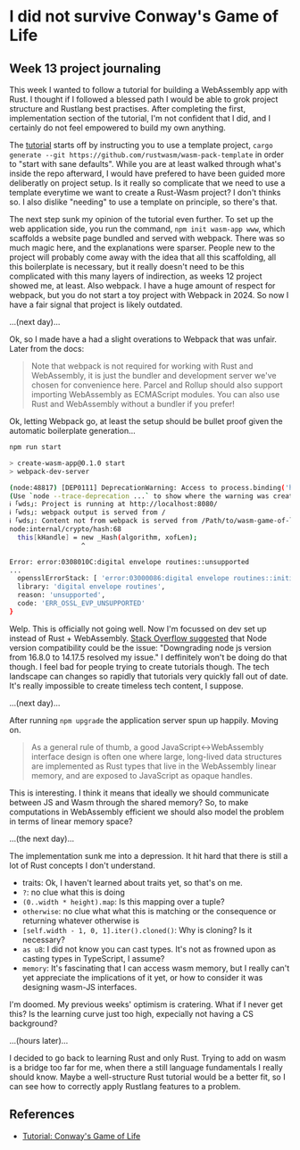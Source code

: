 # I did not survive Conway's Game of Life

## Week 13 project journaling

This week I wanted to follow a tutorial for building a WebAssembly app with Rust. I thought if I followed a blessed path I would be able to grok project structure and Rustlang best practises. After completing the first, implementation section of the tutorial, I'm not confident that I did, and I certainly do not feel empowered to build my own anything.

The [tutorial](https://rustwasm.github.io/docs/book/game-of-life/testing.html) starts off by instructing you to use a template project, `cargo generate --git https://github.com/rustwasm/wasm-pack-template` in order to "start with sane defaults". While you are at least walked through what's inside the repo afterward, I would have prefered to have been guided more deliberatly on project setup. Is it really so complicate that we need to use a template everytime we want to create a Rust-Wasm project? I don't thinks so. I also dislike "needing" to use a template on principle, so there's that.

The next step sunk my opinion of the tutorial even further. To set up the web application side, you run the command, `npm init wasm-app www`, which scaffolds a website page bundled and served with webpack. There was so much magic here, and the explanations were sparser. People new to the project will probably come away with the idea that all this scaffolding, all this boilerplate is necessary, but it really doesn't need to be this complicated with this many layers of indirection, as weeks 12 project showed me, at least. Also webpack. I have a huge amount of respect for webpack, but you do not start a toy project with Webpack in 2024. So now I have a fair signal that project is likely outdated.

...(next day)...

Ok, so I made have a had a slight overations to Webpack that was unfair. Later from the docs:

> Note that webpack is not required for working with Rust and WebAssembly, it is just the bundler and development server we've chosen for convenience here. Parcel and Rollup should also support importing WebAssembly as ECMAScript modules. You can also use Rust and WebAssembly without a bundler if you prefer!

Ok, letting Webpack go, at least the setup should be bullet proof given the automatic boilerplate generation...


```bash
npm run start

> create-wasm-app@0.1.0 start
> webpack-dev-server

(node:48817) [DEP0111] DeprecationWarning: Access to process.binding('http_parser') is deprecated.
(Use `node --trace-deprecation ...` to show where the warning was created)
ℹ ｢wds｣: Project is running at http://localhost:8080/
ℹ ｢wds｣: webpack output is served from /
ℹ ｢wds｣: Content not from webpack is served from /Path/to/wasm-game-of-life/www
node:internal/crypto/hash:68
  this[kHandle] = new _Hash(algorithm, xofLen);
                  ^

Error: error:0308010C:digital envelope routines::unsupported
...
  opensslErrorStack: [ 'error:03000086:digital envelope routines::initialization error' ],
  library: 'digital envelope routines',
  reason: 'unsupported',
  code: 'ERR_OSSL_EVP_UNSUPPORTED'
}
```

Welp. This is officially not going well. Now I'm focussed on dev set up instead of Rust + WebAssembly. [Stack Overflow suggested](https://stackoverflow.com/questions/67503242/how-to-fix-node12364-dep0111-deprecationwarning-access-to-process-binding) that Node version compatibility could be the issue: "Downgrading node js version from 16.8.0 to 14.17.5 resolved my issue." I deffinitely won't be doing do that though. I feel bad for people trying to create tutorials though. The tech landscape can changes so rapidly that tutorials very quickly fall out of date. It's really impossible to create timeless tech content, I suppose.

...(next day)...

After running `npm upgrade` the application server spun up happily. Moving on.

> As a general rule of thumb, a good JavaScript↔WebAssembly interface design is often one where large, long-lived data structures are implemented as Rust types that live in the WebAssembly linear memory, and are exposed to JavaScript as opaque handles.

This is interesting. I think it means that ideally we should communicate between JS and Wasm through the shared memory? So, to make computations in WebAssembly efficient we should also model the problem in terms of linear memory space?

...(the next day)...

The implementation sunk me into a depression. It hit hard that there is still a lot of Rust concepts I don't understand.

- traits: Ok, I haven't learned about traits yet, so that's on me.
- `?`: no clue what this is doing
- `(0..width * height).map`: Is this mapping over a tuple?
- `otherwise`: no clue what what this is matching or the consequence or returning whatever otherwise is
- `[self.width - 1, 0, 1].iter().cloned()`: Why is cloning? Is it necessary?
- `as u8`: I did not know you can cast types. It's not as frowned upon as casting types in TypeScript, I assume?
- `memory`: It's fascinating that I can access wasm memory, but I really can't yet appreciate the implications of it yet, or how to consider it was designing wasm-JS interfaces.

I'm doomed. My previous weeks' optimism is cratering. What if I never get this? Is the learning curve just too high, expecially not having a CS background?

...(hours later)...

I decided to go back to learning Rust and only Rust. Trying to add on wasm is a bridge too far for me, when there a still language fundamentals I really should know. Maybe a well-structure Rust tutorial would be a better fit, so I can see how to correctly apply Rustlang features to a problem.

## References

- [Tutorial: Conway's Game of Life](https://rustwasm.github.io/docs/book/game-of-life/introduction.html)
